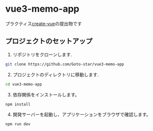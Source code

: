 # vue3-memo-app

プラクティス[create-vue](https://bootcamp.fjord.jp/practices/209)の提出物です

## プロジェクトのセットアップ

1. リポジトリをクローンします.

```sh
git clone https://github.com/Goto-star/vue3-memo-app
```

2. プロジェクトのディレクトリに移動します.

```sh
cd vue3-memo-app
```

3. 依存関係をインストールします。

```sh
npm install
```

4. 開発サーバーを起動し、アプリケーションをブラウザで確認します。

```sh
npm run dev
```
